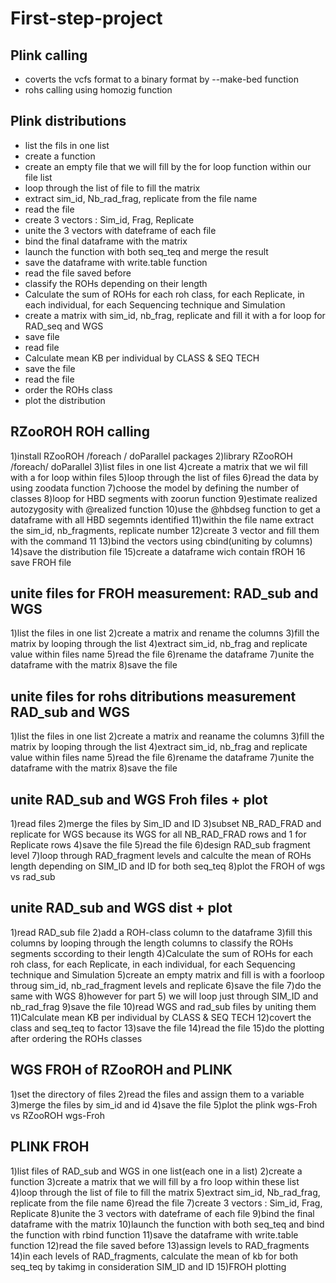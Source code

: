 # First-step-project
## Plink calling

- coverts the vcfs format to a binary format by --make-bed function
- rohs calling using homozig function

## Plink distributions

- list the fils in one list
- create a function
- create an empty file that we will fill by the for loop function within our file list
- loop through the list of file to fill the matrix
- extract sim_id, Nb_rad_frag, replicate from the file name
- read the file
- create 3 vectors : Sim_id, Frag, Replicate
- unite the 3 vectors with dateframe of each file
- bind the final dataframe with the matrix
- launch the function with both seq_teq and merge the result
- save the dataframe with write.table function
- read the file saved before
- classify the ROHs depending on their length
- Calculate the sum of ROHs for each roh class, for each Replicate, in each individual, for each Sequencing technique and Simulation
- create a matrix with sim_id, nb_frag, replicate and fill it with a for loop for RAD_seq and WGS
- save file
- read file
- Calculate mean KB per individual by CLASS & SEQ TECH
- save the file
- read the file
- order the ROHs class
- plot the distribution

## RZooROH ROH calling

1)install RZooROH /foreach / doParallel packages
2)library RZooROH /foreach/ doParallel
3)list files in one list
4)create a matrix that we wil fill with a for loop within files
5)loop through the list of files
6)read the data by using zoodata function
7)choose the model by defining the number of classes
8)loop for HBD segments with zoorun function
9)estimate realized autozygosity with @realized function
10)use the @hbdseg function to get a dataframe with all HBD segemnts identified
11)within the file name extract the sim_id, nb_fragments, replicate number
12)create 3 vector and fill them with the command 11
13)bind the vectors using cbind(uniting by columns)
14)save the distribution file
15)create a dataframe wich contain fROH
16 save FROH file 

## unite files for FROH measurement: RAD_sub and WGS

1)list the files in one list
2)create a matrix and rename the columns
3)fill the matrix by looping through the list
4)extract sim_id, nb_frag and replicate value within files name
5)read the file
6)rename the dataframe
7)unite the dataframe with the matrix
8)save the file 

## unite files for rohs ditributions measurement RAD_sub and WGS

1)list the files in one list
2)create a matrix and reaname the columns
3)fill the matrix by looping through the list
4)extract sim_id, nb_frag and replicate value within files name
5)read the file
6)rename the dataframe
7)unite the dataframe with the matrix
8)save the file 

## unite RAD_sub and WGS Froh files + plot

1)read files 
2)merge the files by Sim_ID and ID 
3)subset NB_RAD_FRAD and replicate for WGS because its WGS for all NB_RAD_FRAD rows and 1 for Replicate rows
4)save the file
5)read the file
6)design RAD_sub fragment level
7)loop through RAD_fragment levels and calculte the mean of ROHs length depending on SIM_ID  and ID for both seq_teq
8)plot the FROH of wgs vs rad_sub

## unite RAD_sub and WGS dist + plot

1)read RAD_sub file
2)add a ROH-class column to the dataframe
3)fill this columns by looping through the length columns to classify the ROHs segments sccording to their length
4)Calculate the sum of ROHs for each roh class, for each Replicate, in each individual, for each Sequencing technique and Simulation
5)create an empty matrix and fill is with a foorloop throug sim_id, nb_rad_fragment levels and replicate
6)save the file
7)do the same with WGS 
8)however for part 5) we will loop just through SIM_ID and nb_rad_frag
9)save the file
10)read WGS and rad_sub files by uniting them
11)Calculate mean KB per individual by CLASS & SEQ TECH
12)covert the class and seq_teq to factor
13)save the file
14)read the file
15)do the plotting after ordering the ROHs classes

## WGS FROH of RZooROH and PLINK

1)set the directory of files
2)read the files and assign them to a variable
3)merge the files by sim_id and id
4)save the file
5)plot the plink wgs-Froh vs RZooROH wgs-Froh 


## PLINK FROH

1)list files of RAD_sub and WGS in one list(each one in a list)
2)create a function
3)create a matrix that we will fill by a fro loop within these list
4)loop through the list of file to fill the matrix
5)extract sim_id, Nb_rad_frag, replicate from the file name
6)read the file
7)create 3 vectors : Sim_id, Frag, Replicate
8)unite the 3 vectors with dateframe of each file
9)bind the final dataframe with the matrix
10)launch the function with both seq_teq and bind the function with rbind function
11)save the dataframe with write.table function
12)read the file saved before
13)assign levels to RAD_fragments
14)in each levels of RAD_fragments, calculate the mean of kb for both seq_teq by takimg in consideration SIM_ID and ID
15)FROH plotting
